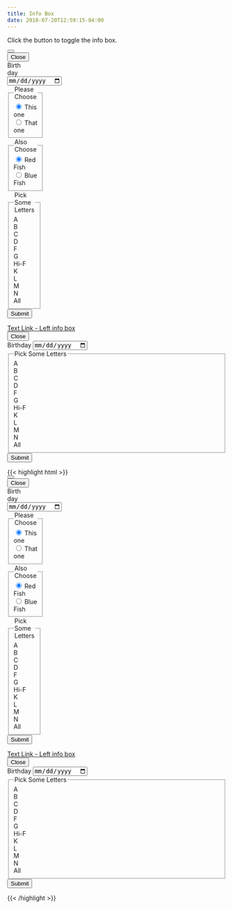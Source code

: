 ```yaml
---
title: Info Box
date: 2018-07-20T12:59:15-04:00
---
```


Click the button to toggle the info box.

<div class="block-container blocks tablet-up-6">
 <div class="block">
 <div class="info-box" style="width: 32px">
   <button class="button button--secondary toggle-hidden" role="button" aria-label="Toggle">
     <i class="pi-filter" aria-hidden="hidden"></i>
   </button>
   <div class="info-box__content hidden">
     <button class="button info-box__close">
       Close <i class="pi-times" aria-hidden="hidden"></i>
     </button>
     <form action="" class="block-container block-mb-4 form">
       <label for="dob" class="block form__field has-icon">Birthday
         <input id="dob" type="date" placeholder="DD/MM/YYYY">
         <i class="pi-calendar text-skyblue background-white"></i>
       </label>
       <fieldset class="block form__field">
         <legend>Please Choose</legend>
         <div class="toggle">
           <div class="toggle__content">
             <input class="toggle__input" id="smoking" type="radio" checked name="rate">
             <label for="smoking">This one</label>
           </div>
           <div class="toggle__content">
             <input class="toggle__input" id="non-smoking" type="radio" name="rate">
             <label for="non-smoking">That one</label>
           </div>
         </div>
       </fieldset>
       <fieldset class="block form__field">
         <legend>Also Choose</legend>
         <div class="toggle">
           <div class="toggle__content">
             <input class="toggle__input" id="Single" type="radio" checked name="household">
             <label for="Single">Red Fish</label>
           </div>
           <div class="toggle__content">
             <input class="toggle__input" id="household" type="radio" name="household">
             <label for="household">Blue Fish</label>
           </div>
         </div>
       </fieldset>
       <fieldset class="block form__field">
         <legend id="radio-heading">Pick Some Letters</legend>
         <div class="block-container" role="radiogroup" aria-labelledby="radio-heading">
           <div class="block-3 my-2 px-1">
             <span class="pill background-light text-white flex--align-center" id="a" tabindex="0" role="radio" aria-checked="false">
               <i class="pi-circle"></i> A
             </span>
           </div>
           <div class="block-3 my-2 px-1">
             <span class="pill background-light text-white flex--align-center" id="B" tabindex="0" role="radio" aria-checked="false">
               <i class="pi-circle"></i> B
             </span>
           </div>
           <div class="block-3 my-2 px-1">
             <span class="pill background-light text-white flex--align-center" id="C" tabindex="0" role="radio" aria-checked="false">
               <i class="pi-circle"></i> C
             </span>
           </div>
           <div class="block-3 my-2 px-1">
             <span class="pill background-light text-white flex--align-center" id="D" tabindex="0" role="radio" aria-checked="false">
               <i class="pi-circle"></i> D
             </span>
           </div>
           <div class="block-3 my-2 px-1">
             <span class="pill background-light text-white flex--align-center" id="F" tabindex="0" role="radio" aria-checked="false">
               <i class="pi-circle"></i> F
             </span>
           </div>
           <div class="block-3 my-2 px-1">
             <span class="pill background-light text-white flex--align-center" id="G" tabindex="0" role="radio" aria-checked="false">
               <i class="pi-circle"></i> G
             </span>
           </div>
           <div class="block-3 my-2 px-1">
             <span class="pill background-light text-white flex--align-center" id="Hi-F" tabindex="0" role="radio" aria-checked="false">
               <i class="pi-circle"></i> Hi-F
             </span>
           </div>
           <div class="block-3 my-2 px-1">
             <span class="pill background-light text-white flex--align-center" id="K" tabindex="0" role="radio" aria-checked="false">
               <i class="pi-circle"></i> K
             </span>
           </div>
           <div class="block-3 my-2 px-1">
             <span class="pill background-light text-white flex--align-center" id="L" tabindex="0" role="radio" aria-checked="false">
               <i class="pi-circle"></i> L
             </span>
           </div>
           <div class="block-3 my-2 px-1">
             <span class="pill background-light text-white flex--align-center" id="M" tabindex="0" role="radio" aria-checked="false">
               <i class="pi-circle"></i> M
             </span>
           </div>
           <div class="block-3 my-2 px-1">
             <span class="pill background-light text-white flex--align-center" id="N" tabindex="0" role="radio" aria-checked="false">
               <i class="pi-circle"></i> N
             </span>
           </div>
           <div class="block-3 my-2 px-1">
             <span class="pill background-light text-white flex--align-center" id="All" tabindex="0" role="radio" aria-checked="false">
               <i class="pi-circle"></i> All
             </spann>
           </div>
         </div>
       </fieldset>
       <div class="form__field form__button-group">
         <button class="button button--post button--lg">Submit</button>
       </div>
     </form>
   </div>
 </div>
 </div>
 <div class="block">
 <div class="info-box info-box--left">
   <a href="https://ritterim.com" class="toggle-hidden--left" aria-label="Toggle">Text Link - Left info box</a>
   <div class="info-box__content hidden">
     <button class="button info-box__close">
       Close <i class="pi-times" aria-hidden="hidden"></i>
     </button>
     <form action="" class="block-container block-mb-4 form">
       <label for="dob" class="block form__field has-icon">Birthday
         <input id="dob" type="date" placeholder="DD/MM/YYYY">
         <i class="pi-calendar text-skyblue background-white"></i>
       </label>
       <fieldset class="block form__field">
         <legend id="radio-heading">Pick Some Letters</legend>
         <div class="block-container" role="radiogroup" aria-labelledby="radio-heading">
           <div class="block-3 my-2 px-1">
             <span class="pill background-light text-white flex--align-center" id="a" tabindex="0" role="radio" aria-checked="false">
               <i class="pi-circle"></i> A
             </span>
           </div>
           <div class="block-3 my-2 px-1">
             <span class="pill background-light text-white flex--align-center" id="B" tabindex="0" role="radio" aria-checked="false">
               <i class="pi-circle"></i> B
             </span>
           </div>
           <div class="block-3 my-2 px-1">
             <span class="pill background-light text-white flex--align-center" id="C" tabindex="0" role="radio" aria-checked="false">
               <i class="pi-circle"></i> C
             </span>
           </div>
           <div class="block-3 my-2 px-1">
             <span class="pill background-light text-white flex--align-center" id="D" tabindex="0" role="radio" aria-checked="false">
               <i class="pi-circle"></i> D
             </span>
           </div>
           <div class="block-3 my-2 px-1">
             <span class="pill background-light text-white flex--align-center" id="F" tabindex="0" role="radio" aria-checked="false">
               <i class="pi-circle"></i> F
             </span>
           </div>
           <div class="block-3 my-2 px-1">
             <span class="pill background-light text-white flex--align-center" id="G" tabindex="0" role="radio" aria-checked="false">
               <i class="pi-circle"></i> G
             </span>
           </div>
           <div class="block-3 my-2 px-1">
             <span class="pill background-light text-white flex--align-center" id="Hi-F" tabindex="0" role="radio" aria-checked="false">
               <i class="pi-circle"></i> Hi-F
             </span>
           </div>
           <div class="block-3 my-2 px-1">
             <span class="pill background-light text-white flex--align-center" id="K" tabindex="0" role="radio" aria-checked="false">
               <i class="pi-circle"></i> K
             </span>
           </div>
           <div class="block-3 my-2 px-1">
             <span class="pill background-light text-white flex--align-center" id="L" tabindex="0" role="radio" aria-checked="false">
               <i class="pi-circle"></i> L
             </span>
           </div>
           <div class="block-3 my-2 px-1">
             <span class="pill background-light text-white flex--align-center" id="M" tabindex="0" role="radio" aria-checked="false">
               <i class="pi-circle"></i> M
             </span>
           </div>
           <div class="block-3 my-2 px-1">
             <span class="pill background-light text-white flex--align-center" id="N" tabindex="0" role="radio" aria-checked="false">
               <i class="pi-circle"></i> N
             </span>
           </div>
           <div class="block-3 my-2 px-1">
             <span class="pill background-light text-white flex--align-center" id="All" tabindex="0" role="radio" aria-checked="false">
               <i class="pi-circle"></i> All
             </spann>
           </div>
         </div>
       </fieldset>
       <div class="form__field form__button-group">
         <button class="button button--post button--lg">Submit</button>
       </div>
     </form>
   </div>
 </div>
 </div>
 </div>

<div class="mt-3 mb-4">
{{< highlight html >}}
<div class="block-container blocks tablet-up-6">
 <div class="block">
 <div class="pui-info-box" style="width: 32px">
   <button class="button button--secondary toggle-hidden">
     <i class="pi-filter"></i>
   </button>
   <div class="pui-info-box__content hidden">
     <button class="button pui-info-box__close">
       Close <i class="pi-times"></i>
     </button>
     <form action="" class="block-container block-mb-4 form">
       <label for="dob" class="block form__field has-icon">Birthday
         <input id="dob" type="date" placeholder="DD/MM/YYYY">
         <i class="pi-calendar text-skyblue background-white"></i>
       </label>
       <fieldset class="block form__field">
         <legend>Please Choose</legend>
         <div class="toggle">
           <div class="toggle__content">
             <input class="toggle__input" id="smoking" type="radio" checked name="rate">
             <label for="smoking">This one</label>
           </div>
           <div class="toggle__content">
             <input class="toggle__input" id="non-smoking" type="radio" name="rate">
             <label for="non-smoking">That one</label>
           </div>
         </div>
       </fieldset>
       <fieldset class="block form__field">
         <legend>Also Choose</legend>
         <div class="toggle">
           <div class="toggle__content">
             <input class="toggle__input" id="Single" type="radio" checked name="household">
             <label for="Single">Red Fish</label>
           </div>
           <div class="toggle__content">
             <input class="toggle__input" id="household" type="radio" name="household">
             <label for="household">Blue Fish</label>
           </div>
         </div>
       </fieldset>
       <fieldset class="block form__field">
         <legend id="radio-heading">Pick Some Letters</legend>
         <div class="block-container">
           <div class="block-3 my-2 px-1">
             <span class="pill background-light text-white flex--align-center" id="a">
               <i class="pi-circle"></i> A
             </span>
           </div>
           <div class="block-3 my-2 px-1">
             <span class="pill background-light text-white flex--align-center" id="B">
               <i class="pi-circle"></i> B
             </span>
           </div>
           <div class="block-3 my-2 px-1">
             <span class="pill background-light text-white flex--align-center" id="C">
               <i class="pi-circle"></i> C
             </span>
           </div>
           <div class="block-3 my-2 px-1">
             <span class="pill background-light text-white flex--align-center" id="D">
               <i class="pi-circle"></i> D
             </span>
           </div>
           <div class="block-3 my-2 px-1">
             <span class="pill background-light text-white flex--align-center" id="F">
               <i class="pi-circle"></i> F
             </span>
           </div>
           <div class="block-3 my-2 px-1">
             <span class="pill background-light text-white flex--align-center" id="G">
               <i class="pi-circle"></i> G
             </span>
           </div>
           <div class="block-3 my-2 px-1">
             <span class="pill background-light text-white flex--align-center" id="Hi-F">
               <i class="pi-circle"></i> Hi-F
             </span>
           </div>
           <div class="block-3 my-2 px-1">
             <span class="pill background-light text-white flex--align-center" id="K">
               <i class="pi-circle"></i> K
             </span>
           </div>
           <div class="block-3 my-2 px-1">
             <span class="pill background-light text-white flex--align-center" id="L"
             >
               <i class="pi-circle"></i> L
             </span>
           </div>
           <div class="block-3 my-2 px-1">
             <span class="pill background-light text-white flex--align-center" id="M">
               <i class="pi-circle"></i> M
             </span>
           </div>
           <div class="block-3 my-2 px-1">
             <span class="pill background-light text-white flex--align-center" id="N">
               <i class="pi-circle"></i> N
             </span>
           </div>
           <div class="block-3 my-2 px-1">
             <span class="pill background-light text-white flex--align-center" id="All">
               <i class="pi-circle"></i> All
             </spann>
           </div>
         </div>
       </fieldset>
       <div class="form__field form__button-group">
         <button class="button button--post button--lg">Submit</button>
       </div>
     </form>
   </div>
 </div>
 </div>
 <div class="block">
 <div class="info-box info-box--left">
   <a href="https://ritterim.com" class="toggle-hidden--left" aria-label="Toggle">Text Link - Left info box</a>
   <div class="info-box__content hidden">
     <button class="button info-box__close">
       Close <i class="pi-times" aria-hidden="hidden"></i>
     </button>
     <form action="" class="block-container block-mb-4 form">
       <label for="dob" class="block form__field has-icon">Birthday
         <input id="dob" type="date" placeholder="DD/MM/YYYY">
         <i class="pi-calendar text-skyblue background-white"></i>
       </label>
       <fieldset class="block form__field">
         <legend id="radio-heading">Pick Some Letters</legend>
         <div class="block-container" role="radiogroup" aria-labelledby="radio-heading">
           <div class="block-3 my-2 px-1">
             <span class="pill background-light text-white flex--align-center" id="a">
               <i class="pi-circle"></i> A
             </span>
           </div>
           <div class="block-3 my-2 px-1">
             <span class="pill background-light text-white flex--align-center" id="B">
               <i class="pi-circle"></i> B
             </span>
           </div>
           <div class="block-3 my-2 px-1">
             <span class="pill background-light text-white flex--align-center" id="C">
               <i class="pi-circle"></i> C
             </span>
           </div>
           <div class="block-3 my-2 px-1">
             <span class="pill background-light text-white flex--align-center" id="D">
               <i class="pi-circle"></i> D
             </span>
           </div>
           <div class="block-3 my-2 px-1">
             <span class="pill background-light text-white flex--align-center" id="F">
               <i class="pi-circle"></i> F
             </span>
           </div>
           <div class="block-3 my-2 px-1">
             <span class="pill background-light text-white flex--align-center" id="G">
               <i class="pi-circle"></i> G
             </span>
           </div>
           <div class="block-3 my-2 px-1">
             <span class="pill background-light text-white flex--align-center" id="Hi-F">
               <i class="pi-circle"></i> Hi-F
             </span>
           </div>
           <div class="block-3 my-2 px-1">
             <span class="pill background-light text-white flex--align-center" id="K">
               <i class="pi-circle"></i> K
             </span>
           </div>
           <div class="block-3 my-2 px-1">
             <span class="pill background-light text-white flex--align-center" id="L">
               <i class="pi-circle"></i> L
             </span>
           </div>
           <div class="block-3 my-2 px-1">
             <span class="pill background-light text-white flex--align-center" id="M">
               <i class="pi-circle"></i> M
             </span>
           </div>
           <div class="block-3 my-2 px-1">
             <span class="pill background-light text-white flex--align-center" id="N">
               <i class="pi-circle"></i> N
             </span>
           </div>
           <div class="block-3 my-2 px-1">
             <span class="pill background-light text-white flex--align-center" id="All">
               <i class="pi-circle"></i> All
             </spann>
           </div>
         </div>
       </fieldset>
       <div class="form__field form__button-group">
         <button class="button button--post button--lg">Submit</button>
       </div>
     </form>
   </div>
 </div>
 </div>
 </div>
{{< /highlight >}}
</div>

